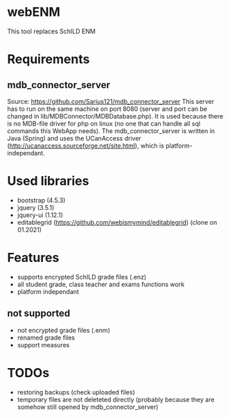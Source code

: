 # webENM
This tool replaces SchILD ENM

# Requirements
## mdb_connector_server
Source: https://github.com/Sarius121/mdb_connector_server
This server has to run on the same machine on port 8080 (server and port can be changed in lib/MDBConnector/MDBDatabase.php). 
It is used because there is no MDB-file driver for php on linux (no one that can handle all sql commands this WebApp needs). The mdb_connector_server is written in Java (Spring) and uses the UCanAccess driver (http://ucanaccess.sourceforge.net/site.html), which is platform-independant. 

# Used libraries
- bootstrap (4.5.3)
- jquery (3.5.1)
- jquery-ui (1.12.1)
- editablegrid (https://github.com/webismymind/editablegrid) (clone on 01.2021)

# Features
- supports encrypted SchILD grade files (.enz)
- all student grade, class teacher and exams functions work
- platform independant

## not supported
- not encrypted grade files (.enm)
- renamed grade files
- support measures

# TODOs
- restoring backups (check uploaded files)
- temporary files are not deleteted directly (probably because they are somehow still opened by mdb_connector_server)